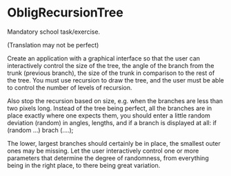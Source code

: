 # ObligRecursionTree

Mandatory school task/exercise.

(Translation may not be perfect)

Create an application with a graphical interface so that the user can interactively control the size of the tree, 
the angle of the branch from the trunk (previous branch), the size of the trunk in comparison to the rest of the tree. 
You must use recursion to draw the tree, and the user must be able to control the number of levels of recursion. 

Also stop the recursion based on size, e.g. when the branches are less than two pixels long.
Instead of the tree being perfect, all the branches are in place exactly where one expects them, 
you should enter a little random deviation (random) in angles, lengths, and if a branch is displayed at all:
    if (random ...) brach (....);
    
The lower, largest branches should certainly be in place, the smallest outer ones may be missing. 
Let the user interactively control one or more parameters that determine the degree of randomness, 
from everything being in the right place, to there being great variation.


